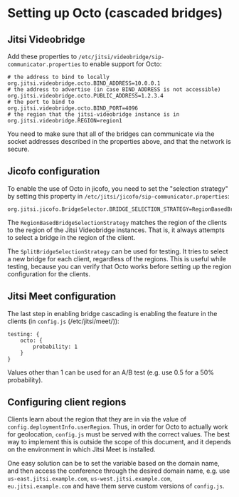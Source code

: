 # Setting up Octo (cascaded bridges)

## Jitsi Videobridge
Add these properties to `/etc/jitsi/videobridge/sip-communicator.properties` to
enable support for Octo:
```
# the address to bind to locally
org.jitsi.videobridge.octo.BIND_ADDRESS=10.0.0.1
# the address to advertise (in case BIND_ADDRESS is not accessible)
org.jitsi.videobridge.octo.PUBLIC_ADDRESS=1.2.3.4
# the port to bind to
org.jitsi.videobridge.octo.BIND_PORT=4096
# the region that the jitsi-videobridge instance is in
org.jitsi.videobridge.REGION=region1
```

You need to make sure that all of the bridges can communicate via the socket
addresses described in the properties above, and that the network is secure.

## Jicofo configuration
To enable the use of Octo in jicofo, you need to set the "selection strategy" by
setting this property in `/etc/jitsi/jicofo/sip-communicator.properties`:
```
org.jitsi.jicofo.BridgeSelector.BRIDGE_SELECTION_STRATEGY=RegionBasedBridgeSelectionStrategy
```

The `RegionBasedBridgeSelectionStrategy` matches the region of the clients to
the region of the Jitsi Videobridge instances. That is, it always attempts to select a bridge
in the region of the client.

The `SplitBridgeSelectionStrategy` can be used for testing. It tries to select a new bridge 
for each client, regardless of the regions. This is useful while testing, because you can 
verify that Octo works before setting up the region configuration for the clients.


## Jitsi Meet configuration
The last step in enabling bridge cascading is enabling the feature in the
clients (in `config.js` (/etc/jitsi/meet/)):
```$xslt
testing: {
    octo: {
        probability: 1
    }
}
```

Values other than 1 can be used for an A/B test (e.g. use 0.5 for a 50% probability).


## Configuring client regions
Clients learn about the region that they are in via the value of
`config.deploymentInfo.userRegion`. Thus, in order for Octo to actually work
for geolocation, `config.js` must be served with the correct values. The best
way to implement this is outside the scope of this document, and it depends on
the environment in which Jitsi Meet is installed.

One easy solution can be to set the variable based on the domain name, and then
access the conference through the desired domain name, e.g. use
`us-east.jitsi.example.com`, `us-west.jitsi.example.com`,
`eu.jitsi.example.com` and have them serve custom versions of `config.js`.
